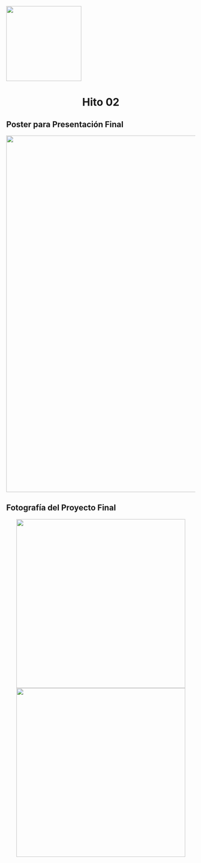 <p align="left">
  <img src="https://semanadelcannabis.cayetano.edu.pe/assets/img/logo-upch.png" width="200">
  <h1 align="center">Hito 02</h1>
</p>

## Poster para Presentación Final

<p align="center">
  <img src="https://github.com/Paradoxeado/prototypeProject/blob/main/Im%C3%A1genes/H02Imagen01.png" width="950" style="margin: auto;">
</p>

## Fotografía del Proyecto Final

<p align="center">
  <img src="https://github.com/Paradoxeado/prototypeProject/blob/main/Im%C3%A1genes/H02Imagen02.jpg" width="450" style="margin: auto;">
  <img src="https://github.com/Paradoxeado/prototypeProject/blob/main/Im%C3%A1genes/H02Imagen03.jpg" width="450" style="margin: auto;">
</p>
